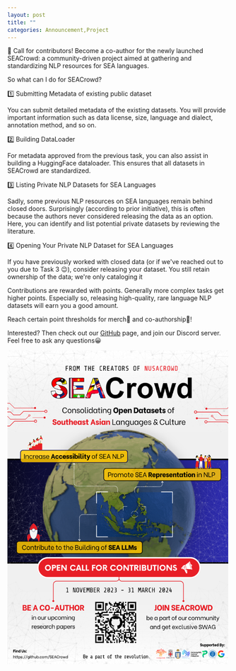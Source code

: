 ```yaml
---
layout: post
title: ""
categories: Announcement,Project
---
```


🚨 Call for contributors! Become a co-author for the newly launched SEACrowd: a community-driven project aimed at gathering and standardizing NLP resources for SEA languages.

So what can I do for SEACrowd?

1️⃣ Submitting Metadata of existing public dataset

You can submit detailed metadata of the existing datasets. You will provide important information such as data license, size, language and dialect, annotation method, and so on.

2️⃣ Building DataLoader

For metadata approved from the previous task, you can also assist in building a HuggingFace dataloader. This ensures that all datasets in SEACrowd are standardized.

3️⃣ Listing Private NLP Datasets for SEA Languages

Sadly, some previous NLP resources on SEA languages remain behind closed doors. Surprisingly (according to prior initiative), this is often because the authors never considered releasing the data as an option. Here, you can identify and list potential private datasets by reviewing the literature.

4️⃣ Opening Your Private NLP Dataset for SEA Languages

If you have previously worked with closed data (or if we've reached out to you due to Task 3 😉), consider releasing your dataset. You still retain ownership of the data; we're only cataloging it

Contributions are rewarded with points. Generally more complex tasks get higher points. Especially so, releasing high-quality, rare language NLP datasets will earn you a good amount. 

Reach certain point thresholds for merch👕 and co-authorship📝!

Interested? Then check out our [GitHub](https://github.com/SEACrowd) page, and join our Discord server. Feel free to ask any questions😀 

<img width="500" alt="SEACrowd Poster" src="https://github.com/SEACrowd/seacrowd.github.io/blob/master/images/SEACrowd_Poster_1x.png?raw=true">
